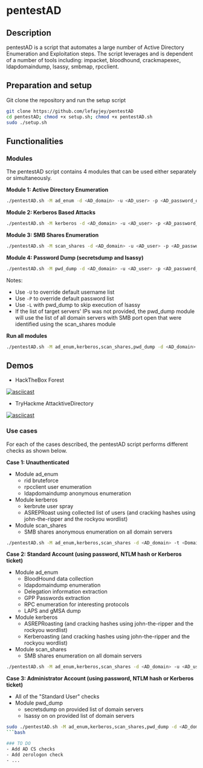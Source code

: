 # pentestAD

## Description

pentestAD is a script that automates a large number of Active Directory Enumeration and Exploitation steps. The script leverages and is dependent of a number of tools including: impacket, bloodhound, crackmapexec, ldapdomaindump, lsassy, smbmap, rpcclient. 

## Preparation and setup

Git clone the repository and run the setup script

```bash
git clone https://github.com/lefayjey/pentestAD
cd pentestAD; chmod +x setup.sh; chmod +x pentestAD.sh
sudo ./setup.sh
```

## Functionalities

### Modules
The pentestAD script contains 4 modules that can be used either separately or simultaneously.

**Module 1: Active Directory Enumeration**

```bash
./pentestAD.sh -M ad_enum -d <AD_domain> -u <AD_user> -p <AD_password_or_hash[LM:NT]_or_kerbticket[./krb5cc_ticket]> -t <Domain_Controller_IP> -o <output_dir>
```

**Module 2: Kerberos Based Attacks**

```bash
./pentestAD.sh -M kerberos -d <AD_domain> -u <AD_user> -p <AD_password_or_hash[LM:NT]_or_kerbticket[./krb5cc_ticket]> -t <Domain_Controller_IP> -o <output_dir>
```

**Module 3: SMB Shares Enumeration**

```bash
./pentestAD.sh -M scan_shares -d <AD_domain> -u <AD_user> -p <AD_password_or_hash[LM:NT]_or_kerbticket[./krb5cc_ticket]>  -t <Domain_Controller_IP> -o <output_dir>
```

**Module 4: Password Dump (secretsdump and lsassy)**

```bash
./pentestAD.sh -M pwd_dump -d <AD_domain> -u <AD_user> -p <AD_password_or_hash[LM:NT]_or_kerbticket[./krb5cc_ticket]>  -t <Domain_Controller_IP> -S <domain_servers_list> -o <output_dir>
```

Notes:
- Use `-U` to override default username list
- Use `-P` to override default password list
- Use `-L` with pwd_dump to skip execution of lsassy
- If the list of target servers' IPs was not provided, the pwd_dump module will use the list of all domain servers with SMB port open that were identified using the scan_shares module

**Run all modules**

```bash
./pentestAD.sh -M ad_enum,kerberos,scan_shares,pwd_dump -d <AD_domain> -u <AD_user> -p <AD_password_or_hash[LM:NT]_or_kerbticket[./krb5cc_ticket]> -t <Domain_Controller_IP> -o <output_dir>
```

## Demos
- HackTheBox Forest

[![asciicast](https://asciinema.org/a/woYstknpNHIssf3sl4tJtNxid.svg)](https://asciinema.org/a/woYstknpNHIssf3sl4tJtNxid)

- TryHackme AttacktiveDirectory

[![asciicast](https://asciinema.org/a/cuVsMUUKeZX3HmW2pAQQ57N3o.svg)](https://asciinema.org/a/cuVsMUUKeZX3HmW2pAQQ57N3o)

### Use cases

For each of the cases described, the pentestAD script performs different checks as shown below.

**Case 1: Unauthenticated**
- Module ad_enum
    - rid bruteforce
    - rpcclient user enumeration
    - ldapdomaindump anonymous enumeration
- Module kerberos
    - kerbrute user spray
    - ASREPRoast using collected list of users (and cracking hashes using john-the-ripper and the rockyou wordlist)
- Module scan_shares
    - SMB shares anonymous enumeration on all domain servers

```bash
./pentestAD.sh -M ad_enum,kerberos,scan_shares -d <AD_domain> -t <Domain_Controller_IP> -o <output_dir>
```

**Case 2: Standard Account (using password, NTLM hash or Kerberos ticket)**
- Module ad_enum
    - BloodHound data collection
    - ldapdomaindump enumeration
    - Delegation information extraction
    - GPP Passwords extraction
    - RPC enumeration for interesting protocols
    - LAPS and gMSA dump
- Module kerberos
    - ASREPRoasting (and cracking hashes using john-the-ripper and the rockyou wordlist)
    - Kerberoasting (and cracking hashes using john-the-ripper and the rockyou wordlist)
- Module scan_shares
    - SMB shares enumeration on all domain servers

```bash
./pentestAD.sh -M ad_enum,kerberos,scan_shares -d <AD_domain> -u <AD_user> -p <AD_password_or_hash[LM:NT]_or_kerbticket[./krb5cc_ticket]> -t <Domain_Controller_IP> -o <output_dir>
```

**Case 3: Administrator Account (using password, NTLM hash or Kerberos ticket)**
- All of the "Standard User" checks
- Module pwd_dump
    - secretsdump on provided list of domain servers 
    - lsassy on on provided list of domain servers

```bash
sudo ./pentestAD.sh -M ad_enum,kerberos,scan_shares,pwd_dump -d <AD_domain> -u <AD_user> -p <AD_password_or_hash[LM:NT]_or_kerbticket[./krb5cc_ticket]> -t <Domain_Controller_IP> -S <domain_servers_list> -o <output_dir>
```bash

### TO DO
- Add AD CS checks
- Add zerologon check
- ...
